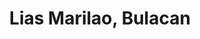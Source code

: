 ---
title: Lias Marilao, Bulacan
url: /lias-marilao-bulacan/
latitude: 14.758
longitude: 120.955
---
